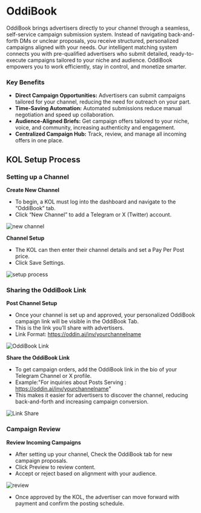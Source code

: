 # OddiBook

OddiBook brings advertisers directly to your channel through a seamless, self-service campaign submission system. Instead of navigating back-and-forth DMs or unclear proposals, you receive structured, personalized campaigns aligned with your needs. Our intelligent matching system connects you with pre-qualified advertisers who submit detailed, ready-to-execute campaigns tailored to your niche and audience. OddiBook empowers you to work efficiently, stay in control, and monetize smarter.

### Key Benefits

- **Direct Campaign Opportunities:** Advertisers can submit campaigns tailored for your channel, reducing the need for outreach on your part.
- **Time-Saving Automation:** Automated submissions reduce manual negotiation and speed up collaboration.
- **Audience-Aligned Briefs:** Get campaign offers tailored to your niche, voice, and community, increasing authenticity and engagement.
- **Centralized Campaign Hub:** Track, review, and manage all incoming offers in one place.


## KOL Setup Process

### Setting up a Channel

**Create New Channel**
- To begin, a KOL must log into the dashboard and navigate to the “OddiBook” tab. 
- Click “New Channel” to add a Telegram or X (Twitter) account.

![new channel](/img/KOL-OddiBook-New-Channel.jpg)

**Channel Setup**
- The KOL can then enter their channel details and set a Pay Per Post price.
- Click Save Settings.

![setup process](/img/KOL-OddiBook-Channel-setup.jpg)

### Sharing the OddiBook Link

**Post Channel Setup**
- Once your channel is set up and approved, your personalized OddiBook campaign link will be visible in the OddiBook Tab.
- This is the link you’ll share with advertisers.
- Link Format: https://oddin.ai/inv/yourchannelname

![OddiBook Link](/img/KOL-OddiBook-New-Channel.jpg)  

**Share the OddiBook Link**
- To get campaign orders, add the OddiBook link in the bio of your Telegram Channel or X profile.
- Example:"For inquiries about Posts Serving : https://oddin.ai/inv/yourchannelname"
- This makes it easier for advertisers to discover the channel, reducing back-and-forth and increasing campaign conversion.

![Link Share](/img/OddiBook-link-channel-setup.jpg)
 
### Campaign Review

 **Review Incoming Campaigns**
- After setting up your channel, Check the OddiBook tab for new campaign proposals.
- Click Preview to review content.
- Accept or reject based on alignment with your audience.

![review](/img/KOL-OddiBook-Post-Preview.jpg)

- Once approved by the KOL, the advertiser can move forward with payment and confirm the posting schedule.
